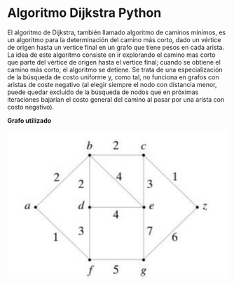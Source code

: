 # Algoritmo Dijkstra Python

El algoritmo de Dijkstra, también llamado algoritmo de caminos mínimos, es un algoritmo para la determinación del camino más corto, dado un vértice de origen hasta un vertice final en un grafo que tiene pesos en cada arista.
La idea de este algoritmo consiste en ir explorando el camino mas corto que parte del vértice de origen hasta el vertice final; cuando se obtiene el camino más corto, el algoritmo se detiene. Se trata de una especialización de la búsqueda de costo uniforme y, como tal, no funciona en grafos con aristas de coste negativo (al elegir siempre el nodo con distancia menor, puede quedar excluido de la búsqueda de nodos que en próximas iteraciones bajarían el costo general del camino al pasar por una arista con costo negativo).

**Grafo utilizado**

![Imagen Grafo](./algoritmoDijkstra.png)
